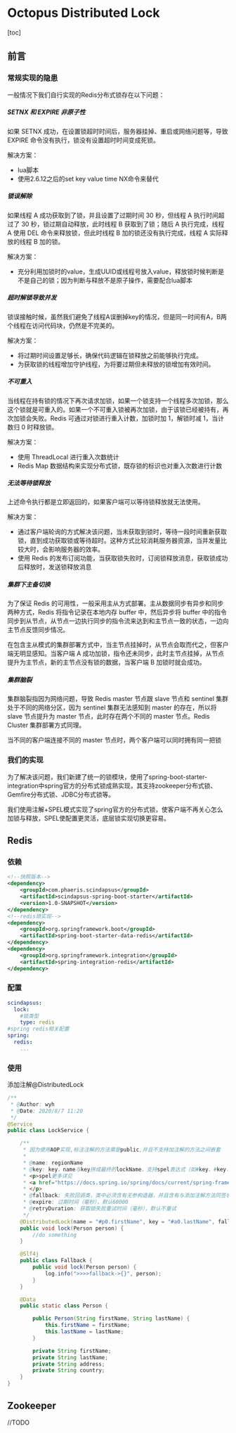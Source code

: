 # Octopus Distributed Lock



[toc]



## 前言

### 常规实现的隐患

一般情况下我们自行实现的Redis分布式锁存在以下问题：

##### SETNX 和 EXPIRE 非原子性

如果 SETNX 成功，在设置锁超时时间后，服务器挂掉、重启或网络问题等，导致 EXPIRE 命令没有执行，锁没有设置超时时间变成死锁。



解决方案：

- lua脚本
- 使用2.6.12之后的set key value time NX命令来替代



##### 锁误解除

如果线程 A 成功获取到了锁，并且设置了过期时间 30 秒，但线程 A 执行时间超过了 30 秒，锁过期自动释放，此时线程 B 获取到了锁；随后 A 执行完成，线程 A 使用 DEL 命令来释放锁，但此时线程 B 加的锁还没有执行完成，线程 A 实际释放的线程 B 加的锁。



解决方案：

- 充分利用加锁时的value，生成UUID或线程号放入value，释放锁时候判断是不是自己的锁；因为判断与释放不是原子操作，需要配合lua脚本



##### 超时解锁导致并发

锁误接触时候，虽然我们避免了线程A误删掉key的情况，但是同一时间有A，B两个线程在访问代码块，仍然是不完美的。



解决方案：

- 将过期时间设置足够长，确保代码逻辑在锁释放之前能够执行完成。
- 为获取锁的线程增加守护线程，为将要过期但未释放的锁增加有效时间。



##### 不可重入

当线程在持有锁的情况下再次请求加锁，如果一个锁支持一个线程多次加锁，那么这个锁就是可重入的。如果一个不可重入锁被再次加锁，由于该锁已经被持有，再次加锁会失败。Redis 可通过对锁进行重入计数，加锁时加 1，解锁时减 1，当计数归 0 时释放锁。



解决方案：

- 使用 ThreadLocal 进行重入次数统计
- Redis Map 数据结构来实现分布式锁，既存锁的标识也对重入次数进行计数



##### 无法等待锁释放

上述命令执行都是立即返回的，如果客户端可以等待锁释放就无法使用。



解决方案：

- 通过客户端轮询的方式解决该问题，当未获取到锁时，等待一段时间重新获取锁，直到成功获取锁或等待超时。这种方式比较消耗服务器资源，当并发量比较大时，会影响服务器的效率。
- 使用 Redis 的发布订阅功能，当获取锁失败时，订阅锁释放消息，获取锁成功后释放时，发送锁释放消息



##### 集群下主备切换

为了保证 Redis 的可用性，一般采用主从方式部署。主从数据同步有异步和同步两种方式，Redis 将指令记录在本地内存 buffer 中，然后异步将 buffer 中的指令同步到从节点，从节点一边执行同步的指令流来达到和主节点一致的状态，一边向主节点反馈同步情况。

在包含主从模式的集群部署方式中，当主节点挂掉时，从节点会取而代之，但客户端无明显感知。当客户端 A 成功加锁，指令还未同步，此时主节点挂掉，从节点提升为主节点，新的主节点没有锁的数据，当客户端 B 加锁时就会成功。



##### 集群脑裂

集群脑裂指因为网络问题，导致 Redis master 节点跟 slave 节点和 sentinel 集群处于不同的网络分区，因为 sentinel 集群无法感知到 master 的存在，所以将 slave 节点提升为 master 节点，此时存在两个不同的 master 节点。Redis Cluster 集群部署方式同理。

当不同的客户端连接不同的 master 节点时，两个客户端可以同时拥有同一把锁



### 我们的实现

为了解决该问题，我们新建了统一的锁模块，使用了spring-boot-starter-integration中spring官方的分布式锁成熟实现，其支持zookeeper分布式锁、Gemfire分布式锁、JDBC分布式锁等。

我们使用注解+SPEL模式实现了spring官方的分布式锁，使客户端不再关心怎么加锁与释放，SPEL使配置更灵活，底层锁实现切换更容易。





## Redis

### 依赖

```xml
<!--快照版本-->
<dependency>
    <groupId>com.phaeris.scindapsus</groupId>
    <artifactId>scindapsus-spring-boot-starter</artifactId>
    <version>1.0-SNAPSHOT</version>
</dependency>
<!--redis琐实现-->
<dependency>
    <groupId>org.springframework.boot</groupId>
    <artifactId>spring-boot-starter-data-redis</artifactId>
</dependency>
<dependency>
    <groupId>org.springframework.integration</groupId>
    <artifactId>spring-integration-redis</artifactId>
</dependency>
```



### 配置

```yaml
scindapsus:
  lock:
    #锁类型
    type: redis
#spring redis相关配置
spring:
  redis:
  	...
```



### 使用

添加注解@DistributedLock

```java
/**
 * @Author: wyh
 * @Date: 2020/8/7 11:20
 */
@Service
public class LockService {

    /**
     * 因为使用AOP实现,标注注解的方法需是public,并且不支持加注解的方法之间嵌套
     *
     * @name: regionName
     * @key: key，name与key拼成最终的lockName，支持spel表达式（如#key、#key.length()、#p0、#a0）
     * <p>spel更多详见
     * <a href="https://docs.spring.io/spring/docs/current/spring-framework-reference/core.html#expressions">SPEL</a>
     * </p>
     * @fallback: 失败回调类，类中必须含有无参构造器，并且含有与添加注解方法同签名的公有方法
     * @expire: 过期时间（毫秒），默认60000
     * @retryDuration: 获取锁失败重试时间（毫秒），默认不重试
     */
    @DistributedLock(name = "#p0.firstName", key = "#a0.lastName", fallback = Fallback.class, expire = 30000, retryDuration = 10000)
    public void lock(Person person) {
        //do something
    }

    @Slf4j
    public class Fallback {
        public void lock(Person person) {
            log.info(">>>>fallback->{}", person);
        }
    }

    @Data
    public static class Person {

        public Person(String firstName, String lastName) {
            this.firstName = firstName;
            this.lastName = lastName;
        }

        private String firstName;
        private String lastName;
        private String address;
        private String country;
    }
}
```

## Zookeeper

//TODO